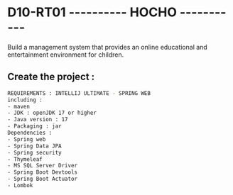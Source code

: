 # D10-RT01 ---------- HOCHO -----------
Build a management system that provides an online educational and entertainment environment for children.

## Create the project :

```bash
REQUIREMENTS : INTELLIJ ULTIMATE - SPRING WEB
including :
- maven
- JDK : openJDK 17 or higher
- Java version : 17
- Packaging : jar
Dependencies :
- Spring web
- Spring Data JPA
- Spring security
- Thymeleaf
- MS SQL Server Driver
- Spring Boot Devtools
- Spring Boot Actuator
- Lombok
```
